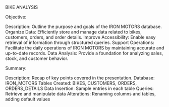BIKE ANALYSIS

Objective:

Description: Outline the purpose and goals of the IRON MOTORS database.
Organize Data: Efficiently store and manage data related to bikes, customers, orders, and order details.
Improve Accessibility: Enable easy retrieval of information through structured queries.
Support Operations: Facilitate the daily operations of IRON MOTORS by maintaining accurate and up-to-date records.
Data Analysis: Provide a foundation for analyzing sales, stock, and customer behavior.

Summary:

Description: Recap of key points covered in the presentation.
Database: IRON_MOTORS
Tables Created: BIKES, CUSTOMERS, ORDERS, ORDERS_DETAILS
Data Insertion: Sample entries in each table
Queries: Retrieve and manipulate data
Alterations: Renaming columns and tables, adding default values
